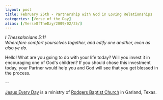 ```yaml
---
layout: post
title: February 25th - Partnership with God in Loving Relationships
categories: [Verse of the Day]
alias: [/VerseOfTheDay/2009/02/25/]
---
```


_I Thessalonians 5:11  
Wherefore comfort yourselves together, and edify one another, even
as also ye do._

Hello! What are you going to do with your life today? Will you
invest it in encouraging one of God's children? If you should chose
this investment today, your Partner would help you and God will see
that you get blessed in the process.

 --

<a href=http://jesuseveryday.net>Jesus Every Day</a> is a ministry of <a href=http://rodgersbaptist.net>Rodgers Baptist Church</a> in Garland, Texas.
